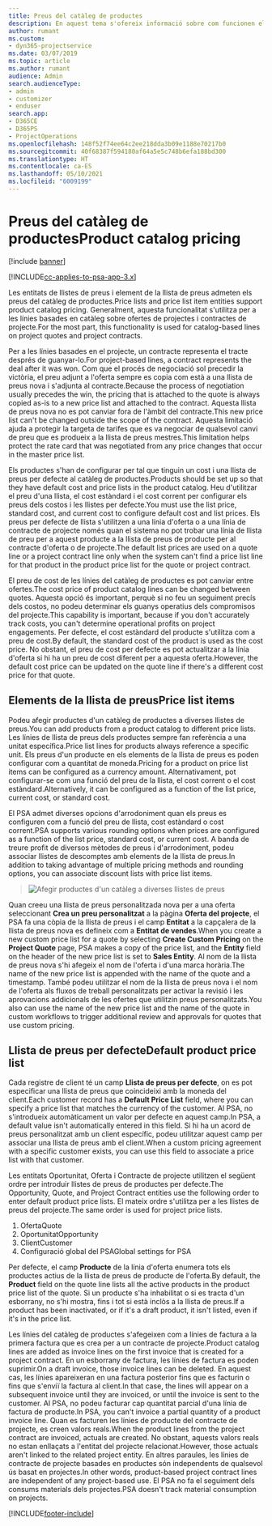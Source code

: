 ```yaml
---
title: Preus del catàleg de productes
description: En aquest tema s'ofereix informació sobre com funcionen els preus del catàleg de productes al Dynamics 365 Project Service Automation (PSA).
author: rumant
ms.custom:
- dyn365-projectservice
ms.date: 03/07/2019
ms.topic: article
ms.author: rumant
audience: Admin
search.audienceType:
- admin
- customizer
- enduser
search.app:
- D365CE
- D365PS
- ProjectOperations
ms.openlocfilehash: 148f52f74ee64c2ee218dda3b09e1188e70217b0
ms.sourcegitcommit: 40f68387f594180af64a5e5c748b6efa188bd300
ms.translationtype: HT
ms.contentlocale: ca-ES
ms.lasthandoff: 05/10/2021
ms.locfileid: "6009199"
---
```

# <a name="product-catalog-pricing"></a><span data-ttu-id="b76d7-103">Preus del catàleg de productes</span><span class="sxs-lookup"><span data-stu-id="b76d7-103">Product catalog pricing</span></span> 

[!include [banner](../includes/psa-now-project-operations.md)]

[!INCLUDE[cc-applies-to-psa-app-3.x](../includes/cc-applies-to-psa-app-3x.md)]


<span data-ttu-id="b76d7-104">Les entitats de llistes de preus i element de la llista de preus admeten els preus del catàleg de productes.</span><span class="sxs-lookup"><span data-stu-id="b76d7-104">Price lists and price list item entities support product catalog pricing.</span></span> <span data-ttu-id="b76d7-105">Generalment, aquesta funcionalitat s'utilitza per a les línies basades en catàleg sobre ofertes de projectes i contractes de projecte.</span><span class="sxs-lookup"><span data-stu-id="b76d7-105">For the most part, this functionality is used for catalog-based lines on project quotes and project contracts.</span></span>

<span data-ttu-id="b76d7-106">Per a les línies basades en el projecte, un contracte representa el tracte després de guanyar-lo.</span><span class="sxs-lookup"><span data-stu-id="b76d7-106">For project-based lines, a contract represents the deal after it was won.</span></span> <span data-ttu-id="b76d7-107">Com que el procés de negociació sol precedir la victòria, el preu adjunt a l'oferta sempre es copia com està a una llista de preus nova i s'adjunta al contracte.</span><span class="sxs-lookup"><span data-stu-id="b76d7-107">Because the process of negotiation usually precedes the win, the pricing that is attached to the quote is always copied as-is to a new price list and attached to the contract.</span></span> <span data-ttu-id="b76d7-108">Aquesta llista de preus nova no es pot canviar fora de l'àmbit del contracte.</span><span class="sxs-lookup"><span data-stu-id="b76d7-108">This new price list can't be changed outside the scope of the contract.</span></span> <span data-ttu-id="b76d7-109">Aquesta limitació ajuda a protegir la targeta de tarifes que es va negociar de qualsevol canvi de preu que es produeix a la llista de preus mestres.</span><span class="sxs-lookup"><span data-stu-id="b76d7-109">This limitation helps protect the rate card that was negotiated from any price changes that occur in the master price list.</span></span>

<span data-ttu-id="b76d7-110">Els productes s'han de configurar per tal que tinguin un cost i una llista de preus per defecte al catàleg de productes.</span><span class="sxs-lookup"><span data-stu-id="b76d7-110">Products should be set up so that they have default cost and price lists in the product catalog.</span></span> <span data-ttu-id="b76d7-111">Heu d'utilitzar el preu d'una llista, el cost estàndard i el cost corrent per configurar els preus dels costos i les llistes per defecte.</span><span class="sxs-lookup"><span data-stu-id="b76d7-111">You must use the list price, standard cost, and current cost to configure default cost and list prices.</span></span> <span data-ttu-id="b76d7-112">Els preus per defecte de llista s'utilitzen a una línia d'oferta o a una línia de contracte de projecte només quan el sistema no pot trobar una línia de llista de preu per a aquest producte a la llista de preus de producte per al contracte d'oferta o de projecte.</span><span class="sxs-lookup"><span data-stu-id="b76d7-112">The default list prices are used on a quote line or a project contract line only when the system can't find a price list line for that product in the product price list for the quote or project contract.</span></span>

<span data-ttu-id="b76d7-113">El preu de cost de les línies del catàleg de productes es pot canviar entre ofertes.</span><span class="sxs-lookup"><span data-stu-id="b76d7-113">The cost price of product catalog lines can be changed between quotes.</span></span> <span data-ttu-id="b76d7-114">Aquesta opció és important, perquè si no feu un seguiment precís dels costos, no podeu determinar els guanys operatius dels compromisos del projecte.</span><span class="sxs-lookup"><span data-stu-id="b76d7-114">This capability is important, because if you don't accurately track costs, you can't determine operational profits on project engagements.</span></span> <span data-ttu-id="b76d7-115">Per defecte, el cost estàndard del producte s'utilitza com a preu de cost.</span><span class="sxs-lookup"><span data-stu-id="b76d7-115">By default, the standard cost of the product is used as the cost price.</span></span> <span data-ttu-id="b76d7-116">No obstant, el preu de cost per defecte es pot actualitzar a la línia d'oferta si hi ha un preu de cost diferent per a aquesta oferta.</span><span class="sxs-lookup"><span data-stu-id="b76d7-116">However, the default cost price can be updated on the quote line if there's a different cost price for that quote.</span></span>

## <a name="price-list-items"></a><span data-ttu-id="b76d7-117">Elements de la llista de preus</span><span class="sxs-lookup"><span data-stu-id="b76d7-117">Price list items</span></span>

<span data-ttu-id="b76d7-118">Podeu afegir productes d'un catàleg de productes a diverses llistes de preus.</span><span class="sxs-lookup"><span data-stu-id="b76d7-118">You can add products from a product catalog to different price lists.</span></span> <span data-ttu-id="b76d7-119">Les línies de llista de preus dels productes sempre fan referència a una unitat específica.</span><span class="sxs-lookup"><span data-stu-id="b76d7-119">Price list lines for products always reference a specific unit.</span></span> <span data-ttu-id="b76d7-120">Els preus d'un producte en els elements de la llista de preus es poden configurar com a quantitat de moneda.</span><span class="sxs-lookup"><span data-stu-id="b76d7-120">Pricing for a product on price list items can be configured as a currency amount.</span></span> <span data-ttu-id="b76d7-121">Alternativament, pot configurar-se com una funció del preu de la llista, el cost corrent o el cost estàndard.</span><span class="sxs-lookup"><span data-stu-id="b76d7-121">Alternatively, it can be configured as a function of the list price, current cost, or standard cost.</span></span>

<span data-ttu-id="b76d7-122">El PSA admet diverses opcions d'arrodoniment quan els preus es configuren com a funció del preu de llista, cost estàndard o cost corrent.</span><span class="sxs-lookup"><span data-stu-id="b76d7-122">PSA supports various rounding options when prices are configured as a function of the list price, standard cost, or current cost.</span></span> <span data-ttu-id="b76d7-123">A banda de treure profit de diversos mètodes de preus i d'arrodoniment, podeu associar llistes de descomptes amb elements de la llista de preus.</span><span class="sxs-lookup"><span data-stu-id="b76d7-123">In addition to taking advantage of multiple pricing methods and rounding options, you can associate discount lists with price list items.</span></span> 

> ![Afegir productes d'un catàleg a diverses llistes de preus](media/basic-guide-16.png)

<span data-ttu-id="b76d7-125">Quan creeu una llista de preus personalitzada nova per a una oferta seleccionant **Crea un preu personalitzat** a la pàgina **Oferta del projecte**, el PSA fa una còpia de la llista de preus i el camp **Entitat** a la capçalera de la llista de preus nova es defineix com a **Entitat de vendes**.</span><span class="sxs-lookup"><span data-stu-id="b76d7-125">When you create a new custom price list for a quote by selecting **Create Custom Pricing** on the **Project Quote** page, PSA makes a copy of the price list, and the **Entity** field on the header of the new price list is set to **Sales Entity**.</span></span> <span data-ttu-id="b76d7-126">Al nom de la llista de preus nova s'hi afegeix el nom de l'oferta i d'una marca horària.</span><span class="sxs-lookup"><span data-stu-id="b76d7-126">The name of the new price list is appended with the name of the quote and a timestamp.</span></span> <span data-ttu-id="b76d7-127">També podeu utilitzar el nom de la llista de preus nova i el nom de l'oferta als fluxos de treball personalitzats per activar la revisió i les aprovacions addicionals de les ofertes que utilitzin preus personalitzats.</span><span class="sxs-lookup"><span data-stu-id="b76d7-127">You also can use the name of the new price list and the name of the quote in custom workflows to trigger additional review and approvals for quotes that use custom pricing.</span></span>

 
## <a name="default-product-price-list"></a><span data-ttu-id="b76d7-128">Llista de preus per defecte</span><span class="sxs-lookup"><span data-stu-id="b76d7-128">Default product price list</span></span>
<span data-ttu-id="b76d7-129">Cada registre de client té un camp **Llista de preus per defecte**, on es pot especificar una llista de preus que coincideixi amb la moneda del client.</span><span class="sxs-lookup"><span data-stu-id="b76d7-129">Each customer record has a **Default Price List** field, where you can specify a price list that matches the currency of the customer.</span></span> <span data-ttu-id="b76d7-130">Al PSA, no s'introdueix automàticament un valor per defecte en aquest camp.</span><span class="sxs-lookup"><span data-stu-id="b76d7-130">In PSA, a default value isn't automatically entered in this field.</span></span> <span data-ttu-id="b76d7-131">Si hi ha un acord de preus personalitzat amb un client específic, podeu utilitzar aquest camp per associar una llista de preus amb el client.</span><span class="sxs-lookup"><span data-stu-id="b76d7-131">When a custom pricing agreement with a specific customer exists, you can use this field to associate a price list with that customer.</span></span>

<span data-ttu-id="b76d7-132">Les entitats Oportunitat, Oferta i Contracte de projecte utilitzen el següent ordre per introduir llistes de preus de productes per defecte.</span><span class="sxs-lookup"><span data-stu-id="b76d7-132">The Opportunity, Quote, and Project Contract entities use the following order to enter default product price lists.</span></span> <span data-ttu-id="b76d7-133">El mateix ordre s'utilitza per a les llistes de preus del projecte.</span><span class="sxs-lookup"><span data-stu-id="b76d7-133">The same order is used for project price lists.</span></span>

1.  <span data-ttu-id="b76d7-134">Oferta</span><span class="sxs-lookup"><span data-stu-id="b76d7-134">Quote</span></span>
2.  <span data-ttu-id="b76d7-135">Oportunitat</span><span class="sxs-lookup"><span data-stu-id="b76d7-135">Opportunity</span></span>
3.  <span data-ttu-id="b76d7-136">Client</span><span class="sxs-lookup"><span data-stu-id="b76d7-136">Customer</span></span>
4.  <span data-ttu-id="b76d7-137">Configuració global del PSA</span><span class="sxs-lookup"><span data-stu-id="b76d7-137">Global settings for PSA</span></span>

<span data-ttu-id="b76d7-138">Per defecte, el camp **Producte** de la línia d'oferta enumera tots els productes actius de la llista de preus de producte de l'oferta.</span><span class="sxs-lookup"><span data-stu-id="b76d7-138">By default, the **Product** field on the quote line lists all the active products in the product price list of the quote.</span></span> <span data-ttu-id="b76d7-139">Si un producte s'ha inhabilitat o si es tracta d'un esborrany, no s'hi mostra, fins i tot si està inclòs a la llista de preus.</span><span class="sxs-lookup"><span data-stu-id="b76d7-139">If a product has been inactivated, or if it's a draft product, it isn't listed, even if it's in the price list.</span></span> 

<span data-ttu-id="b76d7-140">Les línies del catàleg de productes s'afegeixen com a línies de factura a la primera factura que es crea per a un contracte de projecte.</span><span class="sxs-lookup"><span data-stu-id="b76d7-140">Product catalog lines are added as invoice lines on the first invoice that is created for a project contract.</span></span> <span data-ttu-id="b76d7-141">En un esborrany de factura, les línies de factura es poden suprimir.</span><span class="sxs-lookup"><span data-stu-id="b76d7-141">On a draft invoice, those invoice lines can be deleted.</span></span> <span data-ttu-id="b76d7-142">En aquest cas, les línies apareixeran en una factura posterior fins que es facturin o fins que s'enviï la factura al client.</span><span class="sxs-lookup"><span data-stu-id="b76d7-142">In that case, the lines will appear on a subsequent invoice until they are invoiced, or until the invoice is sent to the customer.</span></span> <span data-ttu-id="b76d7-143">Al PSA, no podeu facturar cap quantitat parcial d'una línia de factura de producte.</span><span class="sxs-lookup"><span data-stu-id="b76d7-143">In PSA, you can't invoice a partial quantity of a product invoice line.</span></span> <span data-ttu-id="b76d7-144">Quan es facturen les línies de producte del contracte de projecte, es creen valors reals.</span><span class="sxs-lookup"><span data-stu-id="b76d7-144">When the product lines from the project contract are invoiced, actuals are created.</span></span> <span data-ttu-id="b76d7-145">No obstant, aquests valors reals no estan enllaçats a l'entitat del projecte relacionat.</span><span class="sxs-lookup"><span data-stu-id="b76d7-145">However, those actuals aren't linked to the related project entity.</span></span> <span data-ttu-id="b76d7-146">En altres paraules, les línies de contracte de projecte basades en productes són independents de qualsevol ús basat en projectes.</span><span class="sxs-lookup"><span data-stu-id="b76d7-146">In other words, product-based project contract lines are independent of any project-based use.</span></span> <span data-ttu-id="b76d7-147">El PSA no fa el seguiment dels consums materials dels projectes.</span><span class="sxs-lookup"><span data-stu-id="b76d7-147">PSA doesn't track material consumption on projects.</span></span>


[!INCLUDE[footer-include](../includes/footer-banner.md)]